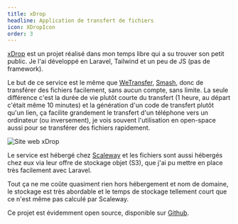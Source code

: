 ```yaml
---
title: xDrop
headline: Application de transfert de fichiers
icon: XDropIcon
order: 3
---
```


<a href="https://xdrop.fr" target="_blank">xDrop</a> est un projet réalisé dans mon temps libre qui a su trouver son petit public. Je l'ai développé en Laravel, Tailwind et un peu de JS (pas de framework).

Le but de ce service est le même que <a href="https://wetransfer.com" target="_blank">WeTransfer</a>, <a href="https://fromsmash.com" target="_blank">Smash</a>, donc de transférer des fichiers facilement, sans aucun compte, sans limite. La seule différence c'est la durée de vie plutôt courte du transfert (1 heure, au départ c'était même 10 minutes) et la génération d'un code de transfert plutôt qu'un lien, ça facilite grandement le transfert d'un téléphone vers un ordinateur (ou inversement), je vois souvent l'utilisation en open-space aussi pour se transférer des fichiers rapidement.

![Site web xDrop](/cases/xdrop/website.jpg)

Le service est hébergé chez <a href="https://www.scaleway.com/fr/" target="_blank">Scaleway</a> et les fichiers sont aussi hébergés chez eux via leur offre de stockage objet (S3), que j'ai pu mettre en place très facilement avec Laravel.

Tout ça ne me coûte quasiment rien hors hébergement et nom de domaine, le stockage est très abordable et le temps de stockage tellement court que ce n'est même pas calculé par Scaleway.

Ce projet est évidemment open source, disponible sur <a href="https://github.com/Gregory-Gerard/xdrop" target="_blank">Github</a>.
